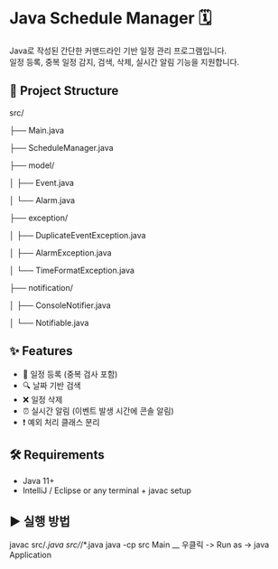 # Java Schedule Manager 🗓️

Java로 작성된 간단한 커맨드라인 기반 일정 관리 프로그램입니다.  
일정 등록, 중복 일정 감지, 검색, 삭제, 실시간 알림 기능을 지원합니다.


## 📁 Project Structure

src/

├── Main.java

├── ScheduleManager.java

├── model/

│ ├── Event.java

│ └── Alarm.java

├── exception/

│ ├── DuplicateEventException.java

│ ├── AlarmException.java

│ └── TimeFormatException.java

├── notification/

│ ├── ConsoleNotifier.java

│ └── Notifiable.java


## ✨ Features

- 📆 일정 등록 (중복 검사 포함)
- 🔍 날짜 기반 검색
- ❌ 일정 삭제
- ⏰ 실시간 알림 (이벤트 발생 시간에 콘솔 알림)
- ❗ 예외 처리 클래스 분리

## 🛠️ Requirements

- Java 11+
- IntelliJ / Eclipse or any terminal + javac setup

## ▶️  실행 방법

javac src/*.java src/*/*.java
java -cp src Main  __ 우클릭 -> Run as -> java Application
